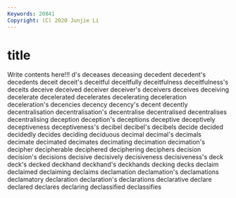 ```yaml
---
Keywords: 20841
Copyright: (C) 2020 Junjie Li
---
```


# title

Write contents here!!!
d's 
deceases
deceasing 
decedent 
decedent's 
decedents 
deceit 
deceit's 
deceitful 
deceitfully 
deceitfulness 
deceitfulness's
deceits 
deceive 
deceived 
deceiver 
deceiver's 
deceivers 
deceives 
deceiving 
decelerate 
decelerated
decelerates 
decelerating 
deceleration 
deceleration's 
decencies 
decency 
decency's 
decent 
decently 
decentralisation
decentralisation's 
decentralise 
decentralised 
decentralises 
decentralising 
deception 
deception's 
deceptions 
deceptive 
deceptively
deceptiveness 
deceptiveness's 
decibel 
decibel's 
decibels 
decide 
decided 
decidedly 
decides 
deciding
deciduous 
decimal 
decimal's 
decimals 
decimate 
decimated 
decimates 
decimating 
decimation 
decimation's
decipher 
decipherable 
deciphered 
deciphering 
deciphers 
decision 
decision's 
decisions 
decisive 
decisively
decisiveness 
decisiveness's 
deck 
deck's 
decked 
deckhand 
deckhand's 
deckhands 
decking 
decks
declaim 
declaimed 
declaiming 
declaims 
declamation 
declamation's 
declamations 
declamatory 
declaration 
declaration's
declarations 
declarative 
declare 
declared 
declares 
declaring 
declassified 
declassifies 
